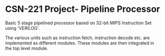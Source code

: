 # CSN-221 Project- Pipeline Processor

Basic 5 stage pipelined processor based on 32-bit MIPS Instruction Set using 'VERILOG'.


The various units such as instruction fetch, instruction decode etc. are implemented as different modules. These modules are then integrated in the top level module.  
